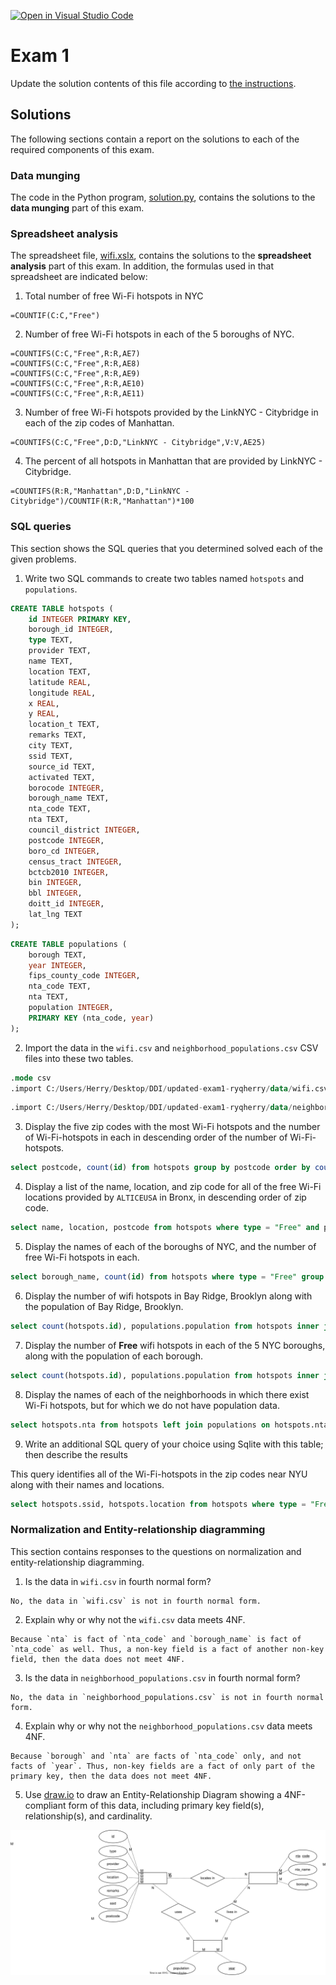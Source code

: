 
[![Open in Visual Studio Code](https://classroom.github.com/assets/open-in-vscode-c66648af7eb3fe8bc4f294546bfd86ef473780cde1dea487d3c4ff354943c9ae.svg)](https://classroom.github.com/online_ide?assignment_repo_id=10608239&assignment_repo_type=AssignmentRepo)
# Exam 1

Update the solution contents of this file according to [the instructions](instructions/instructions.md).

## Solutions

The following sections contain a report on the solutions to each of the required components of this exam.

### Data munging

The code in the Python program, [solution.py](solution.py), contains the solutions to the **data munging** part of this exam.

### Spreadsheet analysis

The spreadsheet file, [wifi.xslx](data/wifi.xslx), contains the solutions to the **spreadsheet analysis** part of this exam. In addition, the formulas used in that spreadsheet are indicated below:

1. Total number of free Wi-Fi hotspots in NYC

```
=COUNTIF(C:C,"Free")
```

2. Number of free Wi-Fi hotspots in each of the 5 boroughs of NYC.

```
=COUNTIFS(C:C,"Free",R:R,AE7)
=COUNTIFS(C:C,"Free",R:R,AE8)
=COUNTIFS(C:C,"Free",R:R,AE9)
=COUNTIFS(C:C,"Free",R:R,AE10)
=COUNTIFS(C:C,"Free",R:R,AE11)
```

3. Number of free Wi-Fi hotspots provided by the LinkNYC - Citybridge in each of the zip codes of Manhattan.

```
=COUNTIFS(C:C,"Free",D:D,"LinkNYC - Citybridge",V:V,AE25)
```

4. The percent of all hotspots in Manhattan that are provided by LinkNYC - Citybridge.

```
=COUNTIFS(R:R,"Manhattan",D:D,"LinkNYC - Citybridge")/COUNTIF(R:R,"Manhattan")*100
```

### SQL queries

This section shows the SQL queries that you determined solved each of the given problems.

1. Write two SQL commands to create two tables named `hotspots` and `populations`.

```sql
CREATE TABLE hotspots (
    id INTEGER PRIMARY KEY,
    borough_id INTEGER,
    type TEXT,
    provider TEXT,
    name TEXT,
    location TEXT,
    latitude REAL,
    longitude REAL,
    x REAL,
    y REAL,
    location_t TEXT,
    remarks TEXT,
    city TEXT,
    ssid TEXT,
    source_id TEXT,
    activated TEXT,
    borocode INTEGER,
    borough_name TEXT,
    nta_code TEXT,
    nta TEXT,
    council_district INTEGER,
    postcode INTEGER,
    boro_cd INTEGER,
    census_tract INTEGER,
    bctcb2010 INTEGER,
    bin INTEGER,
    bbl INTEGER,
    doitt_id INTEGER,
    lat_lng TEXT
);
```

```sql
CREATE TABLE populations (
    borough TEXT,
    year INTEGER,
    fips_county_code INTEGER,
    nta_code TEXT,
    nta TEXT,
    population INTEGER,
    PRIMARY KEY (nta_code, year)
);
```

2. Import the data in the `wifi.csv` and `neighborhood_populations.csv` CSV files into these two tables.

```sql
.mode csv
.import C:/Users/Herry/Desktop/DDI/updated-exam1-ryqherry/data/wifi.csv hotspots --skip 1
```

```sql
.import C:/Users/Herry/Desktop/DDI/updated-exam1-ryqherry/data/neighborhood_populations.csv populations --skip 1
```

3. Display the five zip codes with the most Wi-Fi hotspots and the number of Wi-Fi-hotspots in each in descending order of the number of Wi-Fi-hotspots.

```sql
select postcode, count(id) from hotspots group by postcode order by count(id) desc limit 5;
```

4. Display a list of the name, location, and zip code for all of the free Wi-Fi locations provided by `ALTICEUSA` in Bronx, in descending order of zip code.

```sql
select name, location, postcode from hotspots where type = "Free" and provider = "ALTICEUSA" and borough_name = "Bronx" order by postcode desc;
```

5. Display the names of each of the boroughs of NYC, and the number of free Wi-Fi hotspots in each.

```sql
select borough_name, count(id) from hotspots where type = "Free" group by borough_name;
```

6. Display the number of wifi hotspots in Bay Ridge, Brooklyn along with the population of Bay Ridge, Brooklyn.

```sql
select count(hotspots.id), populations.population from hotspots inner join populations on hotspots.nta_code=populations.nta_code and populations.year = 2010 where hotspots.nta_code = "BK31";
```

7. Display the number of **Free** wifi hotspots in each of the 5 NYC boroughs, along with the population of each borough.

```sql
select count(hotspots.id), populations.population from hotspots inner join populations on hotspots.nta_code=populations.nta_code and populations.year = 2010 where hotspots.type = "Free" group by hotspots.borough_name;
```

8. Display the names of each of the neighborhoods in which there exist Wi-Fi hotspots, but for which we do not have population data.

```sql
select hotspots.nta from hotspots left join populations on hotspots.nta_code=populations.nta_code where populations.nta_code IS NULL;
```

9. Write an additional SQL query of your choice using Sqlite with this table; then describe the results

This query identifies all of the Wi-Fi-hotspots in the zip codes near NYU along with their names and locations.

```sql
select hotspots.ssid, hotspots.location from hotspots where type = "Free" and postcode in (10003, 10011, 10012);
```

### Normalization and Entity-relationship diagramming

This section contains responses to the questions on normalization and entity-relationship diagramming.

1. Is the data in `wifi.csv` in fourth normal form?

```
No, the data in `wifi.csv` is not in fourth normal form.
```

2. Explain why or why not the `wifi.csv` data meets 4NF.

```
Because `nta` is fact of `nta_code` and `borough_name` is fact of `nta_code` as well. Thus, a non-key field is a fact of another non-key field, then the data does not meet 4NF.
```

3. Is the data in `neighborhood_populations.csv` in fourth normal form?

```
No, the data in `neighborhood_populations.csv` is not in fourth normal form.
```

4. Explain why or why not the `neighborhood_populations.csv` data meets 4NF.

```
Because `borough` and `nta` are facts of `nta_code` only, and not facts of `year`. Thus, non-key fields are a fact of only part of the primary key, then the data does not meet 4NF.
```

5. Use [draw.io](https://draw.io) to draw an Entity-Relationship Diagram showing a 4NF-compliant form of this data, including primary key field(s), relationship(s), and cardinality.

![Placeholder E-R Diagram](./images/placeholder-er-diagram.svg)
